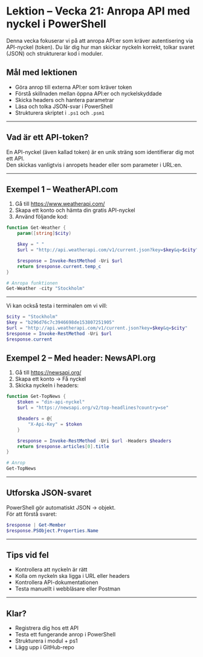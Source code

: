 # Lektion – Vecka 21: Anropa API med nyckel i PowerShell

Denna vecka fokuserar vi på att anropa API:er som kräver autentisering via API-nyckel (token). Du lär dig hur man skickar nyckeln korrekt, tolkar svaret (JSON) och strukturerar kod i moduler.

## Mål med lektionen

- Göra anrop till externa API:er som kräver token
- Förstå skillnaden mellan öppna API:er och nyckelskyddade
- Skicka headers och hantera parametrar
- Läsa och tolka JSON-svar i PowerShell
- Strukturera skriptet i `.ps1` och `.psm1`

---

## Vad är ett API-token?

En API-nyckel (även kallad token) är en unik sträng som identifierar dig mot ett API.  
Den skickas vanligtvis i anropets header eller som parameter i URL:en.

---

## Exempel 1 – WeatherAPI.com

1. Gå till https://www.weatherapi.com/
2. Skapa ett konto och hämta din gratis API-nyckel
3. Använd följande kod:

```powershell
function Get-Weather {
    param([string]$city)

    $key = " "
    $url = "http://api.weatherapi.com/v1/current.json?key=$key&q=$city"

    $response = Invoke-RestMethod -Uri $url
    return $response.current.temp_c
}

# Anropa funktionen
Get-Weather -city "Stockholm"
```

---

Vi kan också testa i terminalen om vi vill:
```powershell
$city = "Stockholm"
$key = "b296d76c7c3946698de153807251905"
$url = "http://api.weatherapi.com/v1/current.json?key=$key&q=$city"
$response = Invoke-RestMethod -Uri $url
$response.current
```

## Exempel 2 – Med header: NewsAPI.org

1. Gå till https://newsapi.org/
2. Skapa ett konto → Få nyckel
3. Skicka nyckeln i headers:

```powershell
function Get-TopNews {
    $token = "din-api-nyckel"
    $url = "https://newsapi.org/v2/top-headlines?country=se"

    $headers = @{
        "X-Api-Key" = $token
    }

    $response = Invoke-RestMethod -Uri $url -Headers $headers
    return $response.articles[0].title
}

# Anrop
Get-TopNews
```

---

## Utforska JSON-svaret

PowerShell gör automatiskt JSON → objekt.  
För att förstå svaret:

```powershell
$response | Get-Member
$response.PSObject.Properties.Name
```

---

## Tips vid fel

- Kontrollera att nyckeln är rätt
- Kolla om nyckeln ska ligga i URL eller headers
- Kontrollera API-dokumentationen
- Testa manuellt i webbläsare eller Postman

---

## Klar?

- Registrera dig hos ett API
- Testa ett fungerande anrop i PowerShell
- Strukturera i modul + ps1
- Lägg upp i GitHub-repo
